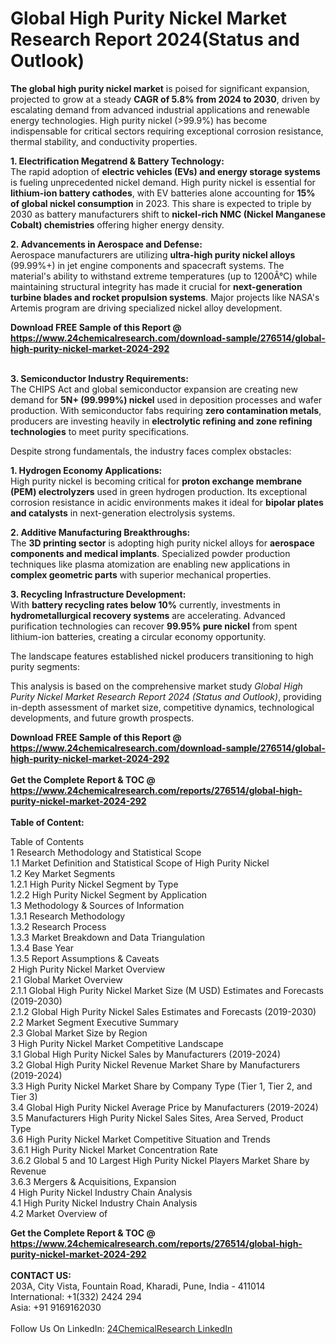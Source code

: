 <h1>Global High Purity Nickel Market Research Report 2024(Status and Outlook)</h1><p><strong>The global high purity nickel market</strong> is poised for significant expansion, projected to grow at a steady <strong>CAGR of 5.8% from 2024 to 2030</strong>, driven by escalating demand from advanced industrial applications and renewable energy technologies. High purity nickel (&gt;99.9%) has become indispensable for critical sectors requiring exceptional corrosion resistance, thermal stability, and conductivity properties.</p><p><strong>1. Electrification Megatrend &amp; Battery Technology:</strong><br>
The rapid adoption of <strong>electric vehicles (EVs) and energy storage systems</strong> is fueling unprecedented nickel demand. High purity nickel is essential for <strong>lithium-ion battery cathodes</strong>, with EV batteries alone accounting for <strong>15% of global nickel consumption</strong> in 2023. This share is expected to triple by 2030 as battery manufacturers shift to <strong>nickel-rich NMC (Nickel Manganese Cobalt) chemistries</strong> offering higher energy density.</p><p><strong>2. Advancements in Aerospace and Defense:</strong><br>
Aerospace manufacturers are utilizing <strong>ultra-high purity nickel alloys</strong> (99.99%+) in jet engine components and spacecraft systems. The material's ability to withstand extreme temperatures (up to 1200Â°C) while maintaining structural integrity has made it crucial for <strong>next-generation turbine blades and rocket propulsion systems</strong>. Major projects like NASA's Artemis program are driving specialized nickel alloy development.</p><div><b>Download FREE Sample of this Report @ 
            <a href="https://www.24chemicalresearch.com/download-sample/276514/global-high-purity-nickel-market-2024-292">
            https://www.24chemicalresearch.com/download-sample/276514/global-high-purity-nickel-market-2024-292</a></b></div><br><p><strong>3. Semiconductor Industry Requirements:</strong><br>
The CHIPS Act and global semiconductor expansion are creating new demand for <strong>5N+ (99.999%) nickel</strong> used in deposition processes and wafer production. With semiconductor fabs requiring <strong>zero contamination metals</strong>, producers are investing heavily in <strong>electrolytic refining and zone refining technologies</strong> to meet purity specifications.</p><p>Despite strong fundamentals, the industry faces complex obstacles:</p><p><strong>1. Hydrogen Economy Applications:</strong><br>
High purity nickel is becoming critical for <strong>proton exchange membrane (PEM) electrolyzers</strong> used in green hydrogen production. Its exceptional corrosion resistance in acidic environments makes it ideal for <strong>bipolar plates and catalysts</strong> in next-generation electrolysis systems.</p><p><strong>2. Additive Manufacturing Breakthroughs:</strong><br>
The <strong>3D printing sector</strong> is adopting high purity nickel alloys for <strong>aerospace components and medical implants</strong>. Specialized powder production techniques like plasma atomization are enabling new applications in <strong>complex geometric parts</strong> with superior mechanical properties.</p><p><strong>3. Recycling Infrastructure Development:</strong><br>
With <strong>battery recycling rates below 10%</strong> currently, investments in <strong>hydrometallurgical recovery systems</strong> are accelerating. Advanced purification technologies can recover <strong>99.95% pure nickel</strong> from spent lithium-ion batteries, creating a circular economy opportunity.</p><p>The landscape features established nickel producers transitioning to high purity segments:</p><p>This analysis is based on the comprehensive market study <em>Global High Purity Nickel Market Research Report 2024 (Status and Outlook)</em>, providing in-depth assessment of market size, competitive dynamics, technological developments, and future growth prospects.</p><div><b>Download FREE Sample of this Report @ 
            <a href="https://www.24chemicalresearch.com/download-sample/276514/global-high-purity-nickel-market-2024-292">
            https://www.24chemicalresearch.com/download-sample/276514/global-high-purity-nickel-market-2024-292</a></b></div><br><div><b>Get the Complete Report & TOC @ 
            <a href="https://www.24chemicalresearch.com/reports/276514/global-high-purity-nickel-market-2024-292">
            https://www.24chemicalresearch.com/reports/276514/global-high-purity-nickel-market-2024-292</a></b></div><br>
            <b>Table of Content:</b><p>Table of Contents<br />
1 Research Methodology and Statistical Scope<br />
1.1 Market Definition and Statistical Scope of High Purity Nickel<br />
1.2 Key Market Segments<br />
1.2.1 High Purity Nickel Segment by Type<br />
1.2.2 High Purity Nickel Segment by Application<br />
1.3 Methodology & Sources of Information<br />
1.3.1 Research Methodology<br />
1.3.2 Research Process<br />
1.3.3 Market Breakdown and Data Triangulation<br />
1.3.4 Base Year<br />
1.3.5 Report Assumptions & Caveats<br />
2 High Purity Nickel Market Overview<br />
2.1 Global Market Overview<br />
2.1.1 Global High Purity Nickel Market Size (M USD) Estimates and Forecasts (2019-2030)<br />
2.1.2 Global High Purity Nickel Sales Estimates and Forecasts (2019-2030)<br />
2.2 Market Segment Executive Summary<br />
2.3 Global Market Size by Region<br />
3 High Purity Nickel Market Competitive Landscape<br />
3.1 Global High Purity Nickel Sales by Manufacturers (2019-2024)<br />
3.2 Global High Purity Nickel Revenue Market Share by Manufacturers (2019-2024)<br />
3.3 High Purity Nickel Market Share by Company Type (Tier 1, Tier 2, and Tier 3)<br />
3.4 Global High Purity Nickel Average Price by Manufacturers (2019-2024)<br />
3.5 Manufacturers High Purity Nickel Sales Sites, Area Served, Product Type<br />
3.6 High Purity Nickel Market Competitive Situation and Trends<br />
3.6.1 High Purity Nickel Market Concentration Rate<br />
3.6.2 Global 5 and 10 Largest High Purity Nickel Players Market Share by Revenue<br />
3.6.3 Mergers & Acquisitions, Expansion<br />
4 High Purity Nickel Industry Chain Analysis<br />
4.1 High Purity Nickel Industry Chain Analysis<br />
4.2 Market Overview of</p><div><b>Get the Complete Report & TOC @ 
            <a href="https://www.24chemicalresearch.com/reports/276514/global-high-purity-nickel-market-2024-292">
            https://www.24chemicalresearch.com/reports/276514/global-high-purity-nickel-market-2024-292</a></b></div><br><b>CONTACT US:</b><br>
            203A, City Vista, Fountain Road, Kharadi, Pune, India - 411014<br>
            International: +1(332) 2424 294<br>
            Asia: +91 9169162030 <br><br>
            Follow Us On LinkedIn: <a href="https://www.linkedin.com/company/24chemicalresearch/">24ChemicalResearch LinkedIn</a>